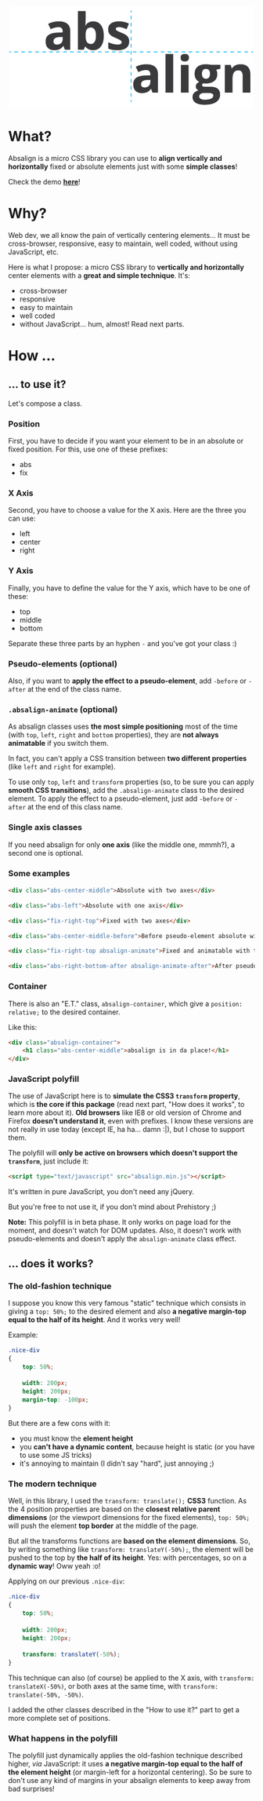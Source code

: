<p align="center">
	<img src="absalign-logo.png" alt="absalign logo" title="absalign logo"/>
</p>

# What?
Absalign is a micro CSS library you can use to **align vertically and horizontally** fixed or absolute elements just with some **simple classes**!

Check the demo **[here](http://jongarbayo.github.io/absalign "absalign demo page.")**!

# Why?
Web dev, we all know the pain of vertically centering elements... It must be cross-browser, responsive, easy to maintain, well coded, without using JavaScript, etc.

Here is what I propose: a micro CSS library to **vertically and horizontally** center elements with a **great and simple technique**.
It's:
- cross-browser
- responsive
- easy to maintain
- well coded
- without JavaScript... hum, almost! Read next parts.

# How …
## … to use it?
Let's compose a class.

### Position
First, you have to decide if you want your element to be in an absolute or fixed position. For this, use one of these prefixes:
- abs
- fix

### X Axis
Second, you have to choose a value for the X axis. Here are the three you can use:
- left
- center
- right

### Y Axis
Finally, you have to define the value for the Y axis, which have to be one of these:
- top
- middle
- bottom

Separate these three parts by an hyphen ``-`` and you've got your class :)

### Pseudo-elements (optional)
Also, if you want to **apply the effect to a pseudo-element**, add ``-before`` or ``-after`` at the end of the class name.

### ``.absalign-animate`` (optional)
As absalign classes uses **the most simple positioning** most of the time (with ``top``, ``left``, ``right`` and ``bottom`` properties), they are **not always animatable** if you switch them.

In fact, you can't apply a CSS transition between **two different properties** (like ``left`` and ``right`` for example).

To use only ``top``, ``left`` and ``transform`` properties (so, to be sure you can apply **smooth CSS transitions**), add the ``.absalign-animate`` class to the desired element. To apply the effect to a pseudo-element, just add ``-before`` or ``-after`` at the end of this class name.

### Single axis classes
If you need absalign for only **one axis** (like the middle one, mmmh?), a second one is optional.

### Some examples
```html
<div class="abs-center-middle">Absolute with two axes</div>
```

```html
<div class="abs-left">Absolute with one axis</div>
```

```html
<div class="fix-right-top">Fixed with two axes</div>
```

```html
<div class="abs-center-middle-before">Before pseudo-element absolute with two axes</div>
```

```html
<div class="fix-right-top absalign-animate">Fixed and animatable with two axes</div>
```

```html
<div class="abs-right-bottom-after absalign-animate-after">After pseudo-element absolute and animatable with two axes</div>
```

### Container
There is also an "E.T." class, ``absalign-container``, which give a ``position: relative;`` to the desired container.

Like this:
```html
<div class="absalign-container">
	<h1 class="abs-center-middle">absalign is in da place!</h1>
</div>
```

### JavaScript polyfill
The use of JavaScript here is to **simulate the CSS3 ``transform`` property**, which is **the core if this package** (read next part, "How does it works", to learn more about it).
**Old browsers** like IE8 or old version of Chrome and Firefox **doesn't understand it**, even with prefixes. I know these versions are not really in use today (except IE, ha ha... damn :|), but I chose to support them.

The polyfill will **only be active on browsers which doesn't support the ``transform``**, just include it:

```html
<script type="text/javascript" src="absalign.min.js"></script>
```

It's written in pure JavaScript, you don't need any jQuery.

But you're free to not use it, if you don't mind about Prehistory ;)

**Note:** This polyfill is in beta phase. It only works on page load for the moment, and doesn't watch for DOM updates. Also, it doesn't work with pseudo-elements and doesn't apply the ``absalign-animate`` class effect.

## … does it works?
### The old-fashion technique
I suppose you know this very famous "static" technique which consists in giving a ``top: 50%;`` to the desired element and also **a negative margin-top equal to the half of its height**. And it works very well!

Example:
```css
.nice-div
{
	top: 50%;

	width: 200px;
	height: 200px;
	margin-top: -100px;
}
```

But there are a few cons with it:
- you must know the **element height**
- you **can't have a dynamic content**, because height is static (or you have to use some JS tricks)
- it's annoying to maintain (I didn't say "hard", just annoying ;)

### The modern technique
Well, in this library, I used the ``transform: translate();`` **CSS3** function.
As the 4 position properties are based on the **closest relative parent dimensions** (or the viewport dimensions for the fixed elements), ``top: 50%;`` will push the element **top border** at the middle of the page.

But all the transforms functions are **based on the element dimensions**. So, by writing something like ``transform: translateY(-50%);``, the element will be pushed to the top by **the half of its height**. Yes: with percentages, so on a **dynamic way**! Oww yeah :o!

Applying on our previous ``.nice-div``:
```css
.nice-div
{
	top: 50%;

	width: 200px;
	height: 200px;

	transform: translateY(-50%);
}
```

This technique can also (of course) be applied to the X axis, with ``transform: translateX(-50%)``, or both axes at the same time, with ``transform: translate(-50%, -50%)``.

I added the other classes described in the "How to use it?" part to get a more complete set of positions.

### What happens in the polyfill
The polyfill just dynamically applies the old-fashion technique described higher, *via* JavaScript: it uses **a negative margin-top equal to the half of the element height** (or margin-left for a horizontal centering).
So be sure to don't use any kind of margins in your absalign elements to keep away from bad surprises!

